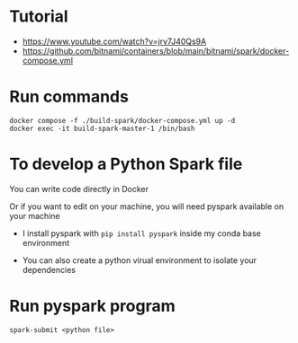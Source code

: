 # Tutorial

- https://www.youtube.com/watch?v=jrv7J40Qs9A
- https://github.com/bitnami/containers/blob/main/bitnami/spark/docker-compose.yml

# Run commands

```
docker compose -f ./build-spark/docker-compose.yml up -d
docker exec -it build-spark-master-1 /bin/bash
```

# To develop a Python Spark file

You can write code directly in Docker

Or if you want to edit on your machine, you will need pyspark available on your machine

- I install pyspark with `pip install pyspark` inside my conda base environment

- You can also create a python virual environment to isolate your dependencies

# Run pyspark program

```
spark-submit <python file>
```
